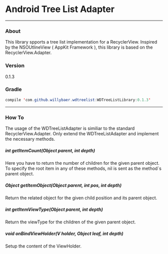 # Android Tree List Adapter
-----
### About
This library spports a tree list implementation for a RecyclerView. Inspired by the NSOUtlineView ( AppKit Framework ), this library is based on the RecyclerView.Adapter.

### Version
0.1.3

### Gradle
```Java
compile 'com.github.willybaer.wdtreelist:WDTreeListLibrary:0.1.3'
```

------
### How To
The usage of the WDTreeListAdapter is similiar to the standard RecyclerView.Adapter. Only extend the WDTreeListAdapter and implement the necessary methods.

##### int getItemCount(Object parent, int depth)
Here you have to return the number of children for the given parent object. To specify the root item in any of these methods, nil is sent as the method`s parent object.

##### Object getItemObject(Object parent, int pos, int depth)
Return the related object for the given child position and its parent object.

##### int getItemViewType(Object parent, int depth)
Return the viewType for the children of the given parent object.

##### void onBindViewHolder(V holder, Object leaf, int depth)
Setup the content of the ViewHolder.